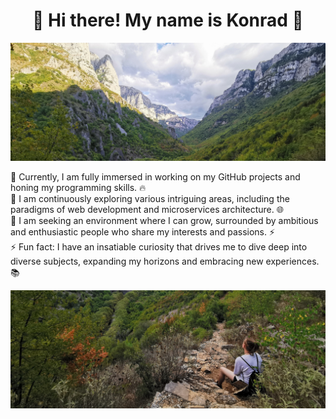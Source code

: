 <p align="center">
  <h1 align="center">🙌 Hi there! My name is Konrad 🙌</h1>
</p>

<p align="center">
  <img src="./images1/p1.jpg" alt="Screenshot" style="width: 100%; max-height: 10%;">
</p>

🔭 Currently, I am fully immersed in working on my GitHub projects and honing my programming skills. 🔥\
🌱 I am continuously exploring various intriguing areas, including the paradigms of web development and microservices architecture. 🌐 \
👯 I am seeking an environment where I can grow, surrounded by ambitious and enthusiastic people who share my interests and passions. ⚡️\
⚡ Fun fact: I have an insatiable curiosity that drives me to dive deep into diverse subjects, expanding my horizons and embracing new experiences. 📚
  
<p align="center">
  <img src="./images1/p2.jpg" alt="Screenshot" style="width: 100%; max-height: 10%;">
</p>
